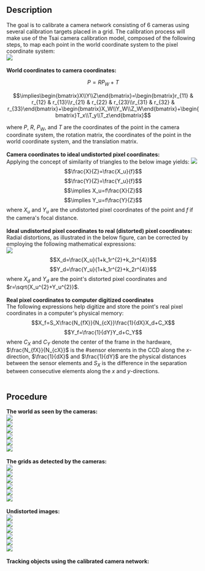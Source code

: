 ## Description
The goal is to calibrate a camera network consisting of 6 cameras using several calibration targets placed in a grid. The calibration process will make use of the Tsai camera calibration model, composed of the following steps, to map each point in the world coordinate system to the pixel coordinate system: <br />
![](https://github.com/rprasan/Computer-Vision/blob/main/4.%20Camera%20Calibration/Results/CV7.PNG) <br /><br />
**World coordinates to camera coordinates:** <br />
```math
P=RP_W+T
```
```math
\implies\begin{bmatrix}X\\Y\\Z\end{bmatrix}=\begin{bmatrix}r_{11} & r_{12} & r_{13}\\r_{21} & r_{22} & r_{23}\\r_{31} & r_{32} & r_{33}\end{bmatrix}+\begin{bmatrix}X_W\\Y_W\\Z_W\end{bmatrix}+\begin{bmatrix}T_x\\T_y\\T_z\end{bmatrix}
```
where $P$, $R$, $P_W$, and $T$ are the coordinates of the point in the camera coordinate system, the rotation matrix, the coordinates of the point in the world coordinate system, and the translation matrix. <br /><br />
**Camera coordinates to ideal undistorted pixel coordinates:** <br />
Applying the concept of similarity of triangles to the below image yields:
![](https://github.com/rprasan/Computer-Vision/blob/main/4.%20Camera%20Calibration/Results/CV8.PNG) <br />
$$\frac{X}{Z}=\frac{X_u}{f}$$
$$\frac{Y}{Z}=\frac{Y_u}{f}$$
$$\implies X_u=f\frac{X}{Z}$$
$$\implies Y_u=f\frac{Y}{Z}$$
where $X_u$ and $Y_u$ are the undistorted pixel coordinates of the point and $f$ if the camera's focal distance. <br /><br />
**Ideal undistorted pixel coordinates to real (distorted) pixel coordinates:** <br />
Radial distortions, as illustrated in the below figure, can be corrected by employing the following mathematical expressions: <br />
![](https://github.com/rprasan/Computer-Vision/blob/main/4.%20Camera%20Calibration/Results/CV9.PNG) <br />
$$X_d=\frac{X_u}{1+k_1r^{2}+k_2r^{4}}$$
$$Y_d=\frac{Y_u}{1+k_1r^{2}+k_2r^{4}}$$
where $X_d$ and $Y_d$ are the point's distorted pixel coordinates and $r=\sqrt{X_u^{2}+Y_u^{2}}$. <br /><br />
**Real pixel coordinates to computer digitized coordinates** <br />
The following expressions help digitize and store the point's real pixel coordinates in a computer's physical memory: <br />
$$X_f=S_X\frac{N_{fX}}{N_{cX}}\frac{1}{dX}X_d+C_X$$
$$Y_f=\frac{1}{dY}Y_d+C_Y$$
where $C_X$ and $C_Y$ denote the center of the frame in the hardware, $\frac{N_{fX}}{N_{cX}}$ is the #sensor elements in the CCD along the *x*-direction, $\frac{1}{dX}$ and $\frac{1}{dY}$ are the physical distances between the sensor elements and $S_X$ is the difference in the separation between consecutive elements along the *x* and *y*-directions. <br /><br />
## Procedure
**The world as seen by the cameras:** <br />
![](https://github.com/rprasan/Computer-Vision/blob/main/4.%20Camera%20Calibration/Results/Cam0_World.png) <br />
![](https://github.com/rprasan/Computer-Vision/blob/main/4.%20Camera%20Calibration/Results/Cam1_World.png) <br />
![](https://github.com/rprasan/Computer-Vision/blob/main/4.%20Camera%20Calibration/Results/Cam2_World.png) <br />
![](https://github.com/rprasan/Computer-Vision/blob/main/4.%20Camera%20Calibration/Results/Cam3_World.png) <br />
![](https://github.com/rprasan/Computer-Vision/blob/main/4.%20Camera%20Calibration/Results/Cam4_World.png) <br />
![](https://github.com/rprasan/Computer-Vision/blob/main/4.%20Camera%20Calibration/Results/Cam5_World.png) <br /><br />
**The grids as detected by the cameras:** <br />
![](https://github.com/rprasan/Computer-Vision/blob/main/4.%20Camera%20Calibration/Results/1_GridCam0.PNG) <br />
![](https://github.com/rprasan/Computer-Vision/blob/main/4.%20Camera%20Calibration/Results/1_GridCam1.PNG) <br />
![](https://github.com/rprasan/Computer-Vision/blob/main/4.%20Camera%20Calibration/Results/1_GridCam2.PNG) <br />
![](https://github.com/rprasan/Computer-Vision/blob/main/4.%20Camera%20Calibration/Results/1_GridCam3.PNG) <br />
![](https://github.com/rprasan/Computer-Vision/blob/main/4.%20Camera%20Calibration/Results/1_GridCam4.PNG) <br />
![](https://github.com/rprasan/Computer-Vision/blob/main/4.%20Camera%20Calibration/Results/1_GridCam5.PNG) <br /><br />
**Undistorted images:** <br />
![](https://github.com/rprasan/Computer-Vision/blob/main/4.%20Camera%20Calibration/Results/CV1.PNG) <br />
![](https://github.com/rprasan/Computer-Vision/blob/main/4.%20Camera%20Calibration/Results/CV2.PNG) <br />
![](https://github.com/rprasan/Computer-Vision/blob/main/4.%20Camera%20Calibration/Results/CV3.PNG) <br />
![](https://github.com/rprasan/Computer-Vision/blob/main/4.%20Camera%20Calibration/Results/CV4.PNG) <br />
![](https://github.com/rprasan/Computer-Vision/blob/main/4.%20Camera%20Calibration/Results/CV5.PNG) <br />
![](https://github.com/rprasan/Computer-Vision/blob/main/4.%20Camera%20Calibration/Results/CV6.PNG) <br /><br />
**Tracking objects using the calibrated camera network:** <br />
![]() <br />
